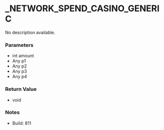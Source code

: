# _NETWORK_SPEND_CASINO_GENERIC

No description available.

### Parameters
* int amount
* Any p1
* Any p2
* Any p3
* Any p4

### Return Value
* void

### Notes
* Build: 811

